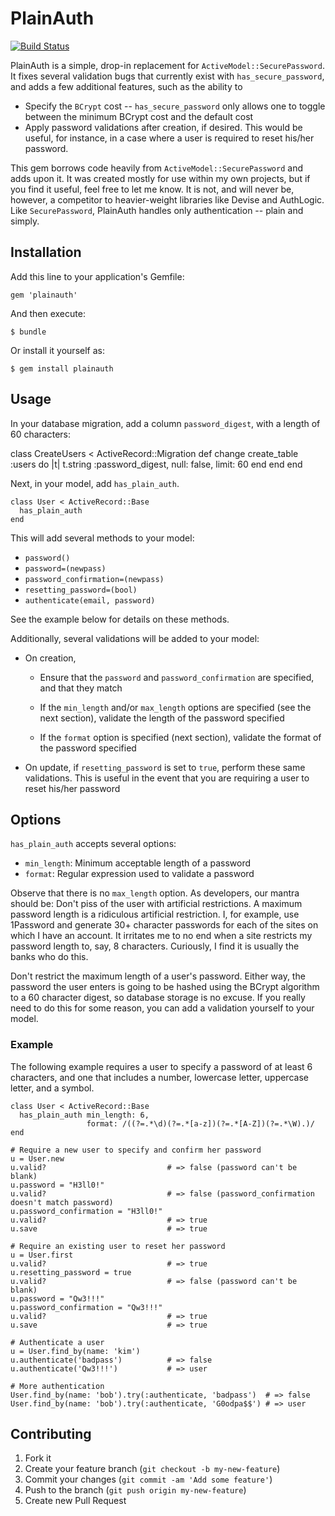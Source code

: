 # PlainAuth

[![Build Status](https://travis-ci.org/[jeffshantz]/[plainauth].png)](https://travis-ci.org/[jeffshantz]/[plainauth])

PlainAuth is a simple, drop-in replacement for `ActiveModel::SecurePassword`.
It fixes several validation bugs that currently exist with `has_secure_password`,
and adds a few additional features, such as the ability to

* Specify the `BCrypt` cost -- `has_secure_password` only allows one to toggle
  between the minimum BCrypt cost and the default cost
* Apply password validations after creation, if desired.  This would be useful,
  for instance, in a case where a user is required to reset his/her password.

This gem borrows code heavily from `ActiveModel::SecurePassword` and adds upon
it.  It was created mostly for use within my own projects, but if you find it
useful, feel free to let me know.  It is not, and will never be, however, a 
competitor to heavier-weight libraries like Devise and AuthLogic.  Like
`SecurePassword`, PlainAuth handles only authentication -- plain and simply.

## Installation

Add this line to your application's Gemfile:

    gem 'plainauth'

And then execute:

    $ bundle

Or install it yourself as:

    $ gem install plainauth

## Usage

In your database migration, add a column `password_digest`,
with a length of 60 characters:

  class CreateUsers < ActiveRecord::Migration
    def change
      create_table :users do |t|
        t.string   :password_digest, null: false, limit: 60
      end
    end
  end

Next, in your model, add `has_plain_auth`.

    class User < ActiveRecord::Base
      has_plain_auth
    end

This will add several methods to your model:

* `password()`
* `password=(newpass)`
* `password_confirmation=(newpass)`
* `resetting_password=(bool)`
* `authenticate(email, password)`

See the example below for details on these methods.

Additionally, several validations will be added to your model:

* On creation, 

  * Ensure that the `password` and `password_confirmation`
    are specified, and that they match

  * If the `min_length` and/or `max_length` options are specified (see
    the next section), validate the length of the password specified
  
  * If the `format` option is specified (next section), validate the 
    format of the password specified

* On update, if `resetting_password` is set to `true`, perform these
  same validations.  This is useful in the event that you are 
  requiring a user to reset his/her password

## Options

`has_plain_auth` accepts several options:

* `min_length`: Minimum acceptable length of a password
* `format`: Regular expression used to validate a password

Observe that there is no `max_length` option.  As developers, our mantra should
be: Don't piss of the user with artificial restrictions.  A maximum password
length is a ridiculous artificial restriction.  I, for example, use 1Password
and generate 30+ character passwords for each of the sites on which I have an
account.  It irritates me to no end when a site restricts my password length to,
say, 8 characters.  Curiously, I find it is usually the banks who do this.

Don't restrict the maximum length of a user's password.  Either way, the
password the user enters is going to be hashed using the BCrypt algorithm to a
60 character digest, so database storage is no excuse.  If you really need to
do this for some reason, you can add a validation yourself to your model.

### Example
 
The following example requires a user to specify a password of at least 6
characters, and one that includes a number, lowercase letter, uppercase
letter, and a symbol.

    class User < ActiveRecord::Base
      has_plain_auth min_length: 6,
                     format: /((?=.*\d)(?=.*[a-z])(?=.*[A-Z])(?=.*\W).)/
    end

    # Require a new user to specify and confirm her password
    u = User.new
    u.valid?                           # => false (password can't be blank)
    u.password = "H3ll0!"
    u.valid?                           # => false (password_confirmation doesn't match password)
    u.password_confirmation = "H3ll0!"
    u.valid?                           # => true
    u.save                             # => true

    # Require an existing user to reset her password
    u = User.first
    u.valid?                           # => true
    u.resetting_password = true        
    u.valid?                           # => false (password can't be blank)
    u.password = "Qw3!!!"
    u.password_confirmation = "Qw3!!!" 
    u.valid?                           # => true
    u.save                             # => true

    # Authenticate a user
    u = User.find_by(name: 'kim')
    u.authenticate('badpass')          # => false
    u.authenticate('Qw3!!!')           # => user 

    # More authentication
    User.find_by(name: 'bob').try(:authenticate, 'badpass')  # => false
    User.find_by(name: 'bob').try(:authenticate, 'G0odpa$$') # => user

## Contributing

1. Fork it
2. Create your feature branch (`git checkout -b my-new-feature`)
3. Commit your changes (`git commit -am 'Add some feature'`)
4. Push to the branch (`git push origin my-new-feature`)
5. Create new Pull Request
